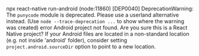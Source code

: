 npx react-native run-android
(node:11860) [DEP0040] DeprecationWarning: The `punycode` module is deprecated. Please use a userland alternative instead.
(Use `node --trace-deprecation ...` to show where the warning was created)
error Android project not found. Are you sure this is a React Native project? If your Android files are located in a non-standard location (e.g. not inside 'android' folder), consider setting `project.android.sourceDir` option to point to a new location.
